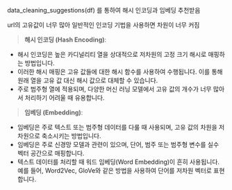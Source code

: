 data_cleaning_suggestions(df)
를 통하여 
해시 인코딩과 임베딩 추천받음

url의 고유값이 너무 많아 일반적인 인코딩 기법을 사용하면 차원이 너무 커짐
> **해시 인코딩 (Hash Encoding)**:

- 해시 인코딩은 높은 카디널리티 열을 상대적으로 저차원의 고정 크기 해시로 매핑하는 방법입니다.
- 이러한 해시 매핑은 고유 값들에 대한 해시 함수를 사용하여 수행됩니다. 이를 통해 원래 열을 고유 값 대신 해시 값으로 대체할 수 있습니다.
- 주로 범주형 열에 적용되며, 다양한 머신 러닝 모델에서 고유 값의 개수가 너무 많아서 처리하기 어려울 때 유용합니다.

>**임베딩 (Embedding)**:

- 임베딩은 주로 텍스트 또는 범주형 데이터를 다룰 때 사용되며, 고유 값의 차원을 저차원으로 축소시키는 방법입니다.
- 임베딩은 주로 신경망 모델과 관련이 있으며, 단어, 범주 또는 범주형 변수를 실수 벡터 공간으로 매핑합니다.
- 텍스트 데이터를 처리할 때 워드 임베딩(Word Embedding)이 흔히 사용됩니다. 예를 들어, Word2Vec, GloVe와 같은 방법을 사용하여 단어를 저차원 벡터로 표현합니다.